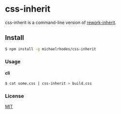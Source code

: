 # css-inherit
css-inherit is a command-line version of [rework-inherit](https://github.com/reworkcss/rework-inherit/).

## Install
``` sh
$ npm install -g michaelrhodes/css-inherit
```

### Usage
#### cli
``` sh
$ cat some.css | css-inherit > build.css
```

### License
[MIT](http://opensource.org/licenses/MIT)
